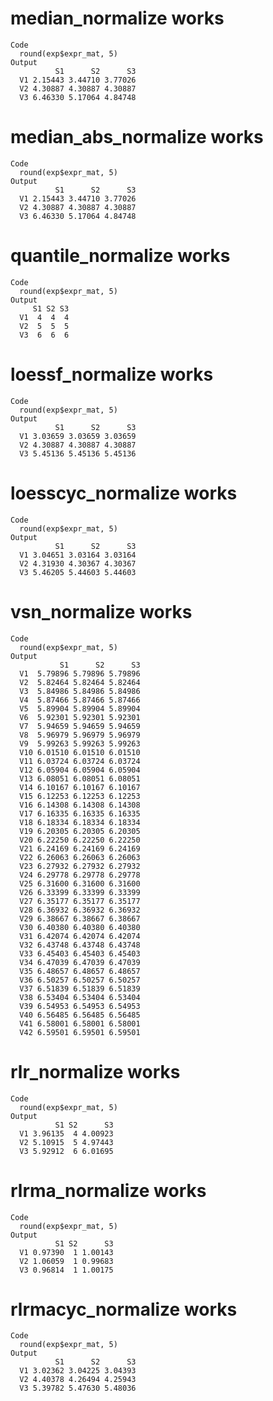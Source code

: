 # median_normalize works

    Code
      round(exp$expr_mat, 5)
    Output
              S1      S2      S3
      V1 2.15443 3.44710 3.77026
      V2 4.30887 4.30887 4.30887
      V3 6.46330 5.17064 4.84748

# median_abs_normalize works

    Code
      round(exp$expr_mat, 5)
    Output
              S1      S2      S3
      V1 2.15443 3.44710 3.77026
      V2 4.30887 4.30887 4.30887
      V3 6.46330 5.17064 4.84748

# quantile_normalize works

    Code
      round(exp$expr_mat, 5)
    Output
         S1 S2 S3
      V1  4  4  4
      V2  5  5  5
      V3  6  6  6

# loessf_normalize works

    Code
      round(exp$expr_mat, 5)
    Output
              S1      S2      S3
      V1 3.03659 3.03659 3.03659
      V2 4.30887 4.30887 4.30887
      V3 5.45136 5.45136 5.45136

# loesscyc_normalize works

    Code
      round(exp$expr_mat, 5)
    Output
              S1      S2      S3
      V1 3.04651 3.03164 3.03164
      V2 4.31930 4.30367 4.30367
      V3 5.46205 5.44603 5.44603

# vsn_normalize works

    Code
      round(exp$expr_mat, 5)
    Output
               S1      S2      S3
      V1  5.79896 5.79896 5.79896
      V2  5.82464 5.82464 5.82464
      V3  5.84986 5.84986 5.84986
      V4  5.87466 5.87466 5.87466
      V5  5.89904 5.89904 5.89904
      V6  5.92301 5.92301 5.92301
      V7  5.94659 5.94659 5.94659
      V8  5.96979 5.96979 5.96979
      V9  5.99263 5.99263 5.99263
      V10 6.01510 6.01510 6.01510
      V11 6.03724 6.03724 6.03724
      V12 6.05904 6.05904 6.05904
      V13 6.08051 6.08051 6.08051
      V14 6.10167 6.10167 6.10167
      V15 6.12253 6.12253 6.12253
      V16 6.14308 6.14308 6.14308
      V17 6.16335 6.16335 6.16335
      V18 6.18334 6.18334 6.18334
      V19 6.20305 6.20305 6.20305
      V20 6.22250 6.22250 6.22250
      V21 6.24169 6.24169 6.24169
      V22 6.26063 6.26063 6.26063
      V23 6.27932 6.27932 6.27932
      V24 6.29778 6.29778 6.29778
      V25 6.31600 6.31600 6.31600
      V26 6.33399 6.33399 6.33399
      V27 6.35177 6.35177 6.35177
      V28 6.36932 6.36932 6.36932
      V29 6.38667 6.38667 6.38667
      V30 6.40380 6.40380 6.40380
      V31 6.42074 6.42074 6.42074
      V32 6.43748 6.43748 6.43748
      V33 6.45403 6.45403 6.45403
      V34 6.47039 6.47039 6.47039
      V35 6.48657 6.48657 6.48657
      V36 6.50257 6.50257 6.50257
      V37 6.51839 6.51839 6.51839
      V38 6.53404 6.53404 6.53404
      V39 6.54953 6.54953 6.54953
      V40 6.56485 6.56485 6.56485
      V41 6.58001 6.58001 6.58001
      V42 6.59501 6.59501 6.59501

# rlr_normalize works

    Code
      round(exp$expr_mat, 5)
    Output
              S1 S2      S3
      V1 3.96135  4 4.00923
      V2 5.10915  5 4.97443
      V3 5.92912  6 6.01695

# rlrma_normalize works

    Code
      round(exp$expr_mat, 5)
    Output
              S1 S2      S3
      V1 0.97390  1 1.00143
      V2 1.06059  1 0.99683
      V3 0.96814  1 1.00175

# rlrmacyc_normalize works

    Code
      round(exp$expr_mat, 5)
    Output
              S1      S2      S3
      V1 3.02362 3.04225 3.04393
      V2 4.40378 4.26494 4.25943
      V3 5.39782 5.47630 5.48036

